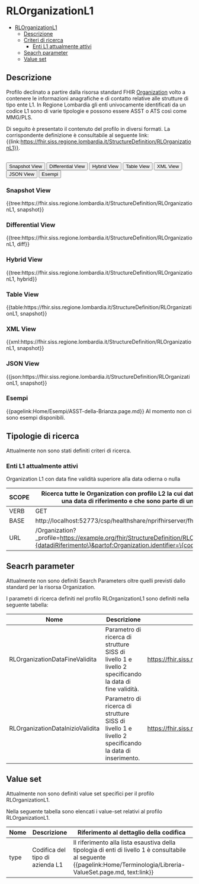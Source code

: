 # RLOrganizationL1

- [RLOrganizationL1](#rlorganizationl1)
  - [Descrizione](#descrizione)
  - [Criteri di ricerca](#criteri-di-ricerca)
    - [Enti L1 attualmente attivi](#enti-l1-attualmente-attivi)
  - [Seacrh parameter](#seacrh-parameter)
  - [Value set](#value-set)


## Descrizione

Profilo declinato a partire dalla risorsa standard FHIR [Organization](http://hl7.org/fhir/R4/organization.html) volto a contenere le informazioni anagrafiche e di contatto relative alle strutture di tipo ente L1. In Regione Lombardia gli enti univocamente identificati da un codice L1 sono di varie tipologie e possono essere ASST o ATS così come MMG/PLS.

Di seguito è presentato il contenuto del profilo in diversi formati. La corrispondente definizione è consultabile al seguente link: {{link:https://fhir.siss.regione.lombardia.it/StructureDefinition/RLOrganizationL1}}.

<br>
<div class="tab">
 <button class="tablinks active" onclick="openTab(event, 'Snapshot View')">Snapshot View</button>
  <button class="tablinks" onclick="openTab(event, 'Differential View')">Differential View</button>
  <button class="tablinks" onclick="openTab(event, 'Hybrid View')">Hybrid View</button>
   <button class="tablinks" onclick="openTab(event, 'Table View')">Table View</button>
   <button class="tablinks" onclick="openTab(event, 'XML View')">XML View</button>
  <button class="tablinks" onclick="openTab(event, 'JSON View')">JSON View</button>
  <button class="tablinks" onclick="openTab(event, 'Esempi')">Esempi</button>
</div>

<div id="Snapshot View" class="tabcontent" style="display:block">
  <h3>Snapshot View</h3>
{{tree:https://fhir.siss.regione.lombardia.it/StructureDefinition/RLOrganizationL1, snapshot}}
</div>

<div id="Differential View" class="tabcontent">
  <h3>Differential View</h3>
{{tree:https://fhir.siss.regione.lombardia.it/StructureDefinition/RLOrganizationL1, diff}}
</div>

<div id="Hybrid View" class="tabcontent">
  <h3>Hybrid View</h3>
{{tree:https://fhir.siss.regione.lombardia.it/StructureDefinition/RLOrganizationL1, hybrid}}
</div>

<div id="Table View" class="tabcontent">
  <h3>Table View</h3>
{{table:https://fhir.siss.regione.lombardia.it/StructureDefinition/RLOrganizationL1, snapshot}}
</div>

<div id="XML View" class="tabcontent">
  <h3>XML View</h3>
{{xml:https://fhir.siss.regione.lombardia.it/StructureDefinition/RLOrganizationL1, snapshot}}
</div>

<div id="JSON View" class="tabcontent">
  <h3>JSON View</h3>
{{json:https://fhir.siss.regione.lombardia.it/StructureDefinition/RLOrganizationL1, snapshot}}
</div>

<div id="Esempi" class="tabcontent">
  <h3>Esempi</h3>
{{pagelink:Home/Esempi/ASST-della-Brianza.page.md}}
Al momento non ci sono esempi disponibili. 
<br>
</div>

<!-- ===================================================FINE SEZIONE=================================================== -->

## Tipologie di ricerca

Attualmente non sono stati definiti criteri di ricerca.

### Enti L1 attualmente attivi
Organization L1 con data fine validità superiore alla data odierna o nulla

| SCOPE | Ricerca tutte le Organization con profilo L2 la cui data di fine validità è maggiore di una data di riferimento e che sono parte   di un determinato codice L1    |
|---|---|
| VERB | GET |
| BASE | http://localhost:52773/csp/healthshare/nprifhirserver/fhir/r4    |
| URL | /Organization?_profile=https://example.org/fhir/StructureDefinition/RLOrganizationL2&dataFineValidita=\{datadiRiferimento\}&partof:Organization.identifier=\{codicelivelloL1\}    |

<!-- ===================================================FINE SEZIONE=================================================== -->

## Seacrh parameter

Attualmente non sono definiti Search Parameters oltre quelli previsti dallo standard per la risorsa Organization.

I parametri di ricerca definiti nel profilo RLOrganizationL1 sono definiti nella seguente tabella:

| Nome | Descrizione | URL | Espressione |
|---|---|---|---|
| RLOrganizationDataFineValidita | Parametro di ricerca di strutture SISS di livello 1 e livello 2   specificando la data di fine validità. | https://fhir.siss.regione.lombardia.it/SearchParameter/RLOrganizationDataFineValidita | extension.where(url='https://fhir.siss.regione.lombardia.it/StructureDefinition/RLOrganizationDataFineValidita').value |
| RLOrganizationDataInizioValidita | Parametro di ricerca di strutture SISS di livello 1 e livello 2   specificando la data di inserimento. | https://fhir.siss.regione.lombardia.it/SearchParameter/RLOrganizationDataInizioValidita | extension.where(url='https://fhir.siss.regione.lombardia.it/StructureDefinition/RLOrganizationDataInizioValidita').value |

<!-- ===================================================FINE SEZIONE=================================================== -->

## Value set

Attualmente non sono definiti value set specifici per il profilo RLOrganizationL1.

Nella seguente tabella sono elencati i value-set relativi al profilo RLOrganizationL1.

| Nome | Descrizione | Riferimento al dettaglio della codifica |
|---|---|---|
| type | Codifica del tipo di azienda L1 | Il riferimento alla lista esaustiva della tipologia di enti di   livello 1 è consultabile al seguente {{pagelink:Home/Terminologia/Libreria-ValueSet.page.md, text:link}} |